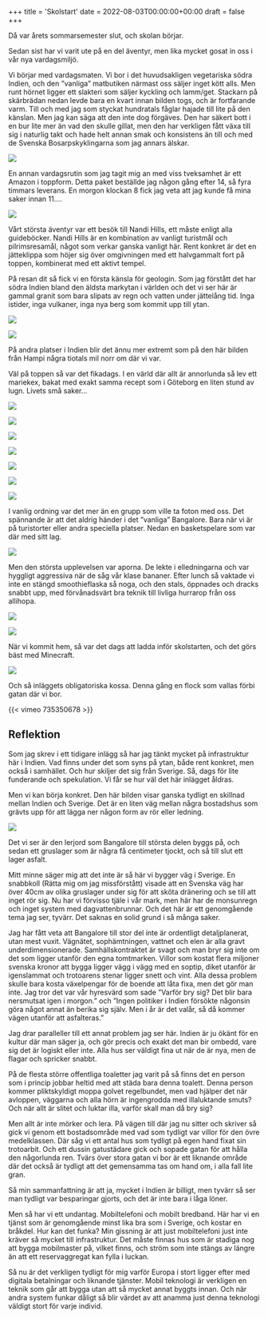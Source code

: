 +++
title = 'Skolstart'
date = 2022-08-03T00:00:00+00:00
draft = false
+++



 Då var årets sommarsemester slut, och skolan börjar.
 







 Sedan sist har vi varit ute på en del äventyr, men lika mycket gosat in oss i vår nya vardagsmiljö.
 



 Vi börjar med vardagsmaten. Vi bor i det huvudsakligen vegetariska södra Indien, och den ”vanliga” matbutiken närmast oss säljer inget kött alls. Men runt hörnet ligger ett slakteri som säljer kyckling och lamm/get. Stackarn på skärbrädan nedan levde bara en kvart innan bilden togs, och är fortfarande varm. Till och med jag som styckat hundratals fåglar hajade till lite på den känslan. Men jag kan säga att den inte dog förgäves. Den har säkert bott i en bur lite mer än vad den skulle gillat, men den har verkligen fått växa till sig i naturlig takt och hade helt annan smak och konsistens än till och med de Svenska Bosarpskyklingarna som jag annars älskar.
 



![](IMG_2855-edited.jpeg)


 En annan vardagsrutin som jag tagit mig an med viss tveksamhet är ett Amazon i toppform. Detta paket beställde jag någon gång efter 14, så fyra timmars leverans. En morgon klockan 8 fick jag veta att jag kunde få mina saker innan 11….
 



![](IMG_2857-edited.jpeg)


 Vårt största äventyr var ett besök till Nandi Hills, ett måste enligt alla guideböcker. Nandi Hills är en kombination av vanligt turistmål och pilrimsresamål, något som verkar ganska vanligt här. Rent konkret är det en jätteklippa som höjer sig över omgivningen med ett halvgammalt fort på toppen, kombinerat med ett aktivt tempel.
 



 På resan dit så fick vi en första känsla för geologin. Som jag förstått det har södra Indien bland den äldsta markytan i världen och det vi ser här är gammal granit som bara slipats av regn och vatten under jättelång tid. Inga istider, inga vulkaner, inga nya berg som kommit upp till ytan.
 



![](IMG_2860.jpeg)



![](Hampi.webp)



 På andra platser i Indien blir det ännu mer extremt som på den här bilden från Hampi några tiotals mil norr om där vi var.
 



 Väl på toppen så var det fikadags. I en värld där allt är annorlunda så lev ett mariekex, bakat med exakt samma recept som i Göteborg en liten stund av lugn. Livets små saker…
 




![](IMG_2868-1-edited.jpeg)


![](IMG_2871-edited.jpeg)


![](IMG_2879.jpeg)


![](IMG_2883.jpeg)


![](IMG_2888.jpeg)


![](IMG_4069.jpeg)


![](IMG_4096.jpeg)



 I vanlig ordning var det mer än en grupp som ville ta foton med oss. Det spännande är att det aldrig händer i det ”vanliga” Bangalore. Bara när vi är på turistorter eller andra speciella platser. Nedan en basketspelare som var där med sitt lag.
 



![](IMG_2890.jpeg)


 Men den största upplevelsen var aporna. De lekte i elledningarna och var hyggligt aggressiva när de såg vår klase bananer. Efter lunch så vaktade vi inte en stängd smoothieflaska så noga, och den stals, öppnades och dracks snabbt upp, med förvånadsvärt bra teknik till livliga hurrarop från oss allihopa.
 




![](IMG_2896.jpeg)


![](IMG_4079-1.jpeg)



 När vi kommit hem, så var det dags att ladda inför skolstarten, och det görs bäst med Minecraft.
 



![](IMG_4099.jpeg)


 Och så inläggets obligatoriska kossa. Denna gång en flock som vallas förbi gatan där vi bor.
 




 {{< vimeo 735350678 >}}
 

## Reflektion



 Som jag skrev i ett tidigare inlägg så har jag tänkt mycket på infrastruktur här i Indien. Vad finns under det som syns på ytan, både rent konkret, men också i samhället. Och hur skiljer det sig från Sverige. Så, dags för lite funderande och spekulation. Vi får se hur väl det här inlägget åldras.
 



 Men vi kan börja konkret. Den här bilden visar ganska tydligt en skillnad mellan Indien och Sverige. Det är en liten väg mellan några bostadshus som grävts upp för att lägga ner någon form av rör eller ledning.
 




![](IMG_2854.jpeg)



 Det vi ser är den lerjord som Bangalore till största delen byggs på, och sedan ett gruslager som är några få centimeter tjockt, och så till slut ett lager asfalt.
 



 Mitt minne säger mig att det inte är så här vi bygger väg i Sverige. En snabbkoll (Rätta mig om jag missförstått) visade att en Svenska väg har över 40cm av olika gruslager under sig för att sköta dränering och se till att inget rör sig. Nu har vi förvisso tjäle i vår mark, men här har de monsunregn och inget system med dagvattenbrunnar. Och det här är ett genomgående tema jag ser, tyvärr. Det saknas en solid grund i så många saker.
 



 Jag har fått veta att Bangalore till stor del inte är ordentligt detaljplanerat, utan mest vuxit. Vägnätet, sophämtningen, vattnet och elen är alla gravt underdimensionerade. Samhällskontraktet är svagt och man bryr sig inte om det som ligger utanför den egna tomtmarken. Villor som kostat flera miljoner svenska kronor att bygga ligger vägg i vägg med en soptip, diket utanför är igenslammat och trotoarens stenar ligger snett och vint. Alla dessa problem skulle bara kosta växelpengar för de boende att låta fixa, men det gör man inte. Jag tror det var vår hyresvärd som sade ”Varför bry sig? Det blir bara nersmutsat igen i morgon.” och ”Ingen politiker i Indien försökte någonsin göra något annat än berika sig själv. Men i år är det valår, så då kommer vägen utanför att asfalteras.”
 



 Jag drar paralleller till ett annat problem jag ser här. Indien är ju ökänt för en kultur där man säger ja, och gör precis och exakt det man bir ombedd, vare sig det är logiskt eller inte. Alla hus ser väldigt fina ut när de är nya, men de flagar och spricker snabbt.
 



 På de flesta större offentliga toaletter jag varit på så finns det en person som i princip jobbar heltid med att städa bara denna toalett. Denna person kommer pliktskyldigt moppa golvet regelbundet, men vad hjälper det när avloppen, väggarna och alla hörn är ingengrodda med illaluktande smuts? Och när allt är slitet och luktar illa, varför skall man då bry sig?
 



 Men allt är inte mörker och lera. På vägen till där jag nu sitter och skriver så gick vi genom ett bostadsområde med vad som tydligt var villor för den övre medelklassen. Där såg vi ett antal hus som tydligt på egen hand fixat sin trotoarbit. Och ett dussin gatustädare gick och sopade gatan för att hålla den någorlunda ren. Tvärs över stora gatan vi bor är ett liknande område där det också är tydligt att det gemensamma tas om hand om, i alla fall lite gran.
 



 Så min sammanfattning är att ja, mycket i Indien är billigt, men tyvärr så ser man tydligt var besparingar gjorts, och det är inte bara i låga löner.
 



 Men så har vi ett undantag. Mobiltelefoni och mobilt bredband. Här har vi en tjänst som är genomgående minst lika bra som i Sverige, och kostar en bråkdel. Hur kan det funka? Min gissning är att just mobiltelefoni just inte kräver så mycket till infrastruktur. Det måste finnas hus som är stadiga nog att bygga mobilmaster på, vilket finns, och ström som inte stängs av längre än att ett reservaggregat kan fylla i luckan.
 



 Så nu är det verkligen tydligt för mig varför Europa i stort ligger efter med digitala betalningar och liknande tjänster. Mobil teknologi är verkligen en teknik som går att bygga utan att så mycket annat byggts innan. Och när andra system funkar dåligt så blir värdet av att anamma just denna teknologi väldigt stort för varje individ.
 




